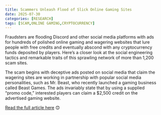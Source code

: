 ```yaml
---
title: Scammers Unleash Flood of Slick Online Gaming Sites
date: 2025-07-30
categories: [RESEARCH]
tags: [SCAM,ONLINE GAMING,CRYPTOCURRENCY]
---
```


Fraudsters are flooding Discord and other social media platforms with ads for hundreds of polished online gaming and wagering websites that lure people with free credits and eventually abscond with any cryptocurrency funds deposited by players. Here’s a closer look at the social engineering tactics and remarkable traits of this sprawling network of more than 1,200 scam sites.  

The scam begins with deceptive ads posted on social media that claim the wagering sites are working in partnership with popular social media personalities, such as Mr. Beast, who recently launched a gaming business called Beast Games. The ads invariably state that by using a supplied “promo code,” interested players can claim a $2,500 credit on the advertised gaming website.  

[Read the full article here](https://krebsonsecurity.com/2025/07/scammers-unleash-flood-of-slick-online-gaming-sites/) 😊